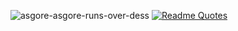 ![asgore-asgore-runs-over-dess](https://github.com/user-attachments/assets/8fb54293-2873-4f81-ac3d-33fd12698e07)
[![Readme Quotes](https://quotes-github-readme.vercel.app/api?type=horizontal&theme=dark)](https://github.com/piyushsuthar/github-readme-quotes)
